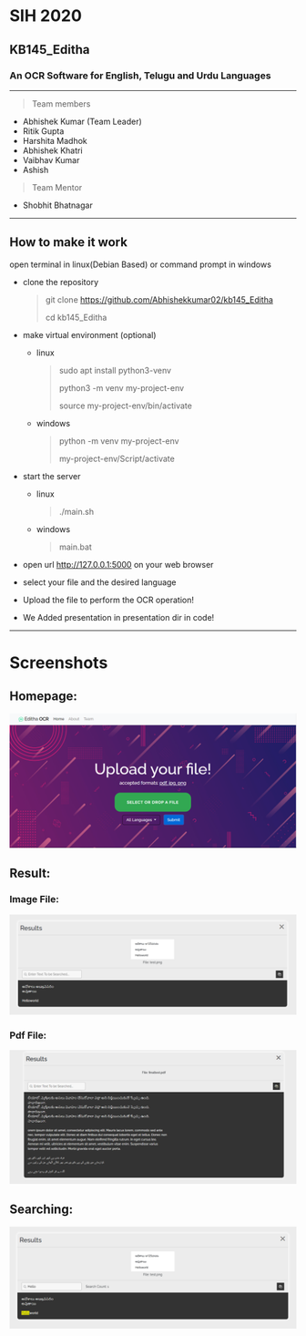 # SIH 2020
## KB145_Editha
### An OCR Software for English, Telugu and Urdu Languages
---
> Team members
* Abhishek Kumar (Team Leader)
* Ritik Gupta
* Harshita Madhok
* Abhishek Khatri
* Vaibhav Kumar
* Ashish

> Team Mentor
* Shobhit Bhatnagar

---
## How to make it work

open terminal in linux(Debian Based) or command prompt in windows

* clone the repository
	> git clone https://github.com/Abhishekkumar02/kb145_Editha
	>
	> cd kb145_Editha

* make virtual environment (optional)
	* linux
		> sudo apt install python3-venv
		>
		> python3 -m venv my-project-env
		>
		> source my-project-env/bin/activate
	* windows
		> python -m venv my-project-env
		>
		> my-project-env/Script/activate

* start the server
	* linux
		> ./main.sh
	* windows
		> main.bat

* open url http://127.0.0.1:5000 on your web browser

* select your file and the desired language

* Upload the file to perform the OCR operation! 

* We Added presentation in presentation dir in code!  

---

# Screenshots

## Homepage:

![HOME](screenshots/homepage.png)

## Result:

### Image File:

![ResultImg](screenshots/result_image.png)

### Pdf File:

![ResultPdf](screenshots/result_pdf.jpeg)

## Searching:

![SearchImg](screenshots/search_image.png)



